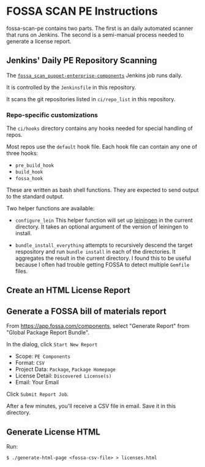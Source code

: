 # FOSSA SCAN PE Instructions #

fossa-scan-pe contains two parts. The first is an daily automated scanner that runs on Jenkins.
The second is a semi-manual process needed to generate a license report.

## Jenkins' Daily PE Repository Scanning ##

The [`fossa_scan_puppet-enterprise-components`](https://cinext-jenkinsmaster-pipeline-prod-1.delivery.puppetlabs.net/view/fossa/job/fossa_scan_puppet-enterprise-components/) Jenkins job runs daily.

It is controlled by the `Jenkinsfile` in this repository.

It scans the git repositories listed in `ci/repo_list` in this repository.


### Repo-specific customizations  ###

The `ci/hooks` directory contains any hooks needed for special handling of repos.

Most repos use the `default` hook file. Each hook file can contain any one of three hooks:

  * `pre_build_hook`
  * `build_hook`
  * `fossa_hook`

These are written as bash shell functions. They are expected to send output to the standard
output.

Two helper functions are available:

  * `configure_lein` This helper function will set up [leiningen](https://leiningen.org) in the
  current directory. It takes an optional argument of the version of leiningen to install.

  * `bundle_install_everything` attempts to recursively descend the target respository and
  run `bundle install` in each of the directories. It aggregates the result in the current
  directory. I found this to be useful because I often had trouble getting FOSSA
  to detect multiple `Gemfile` files.

## Create an HTML License Report ##

## Generate a FOSSA bill of materials report ##

From https://app.fossa.com/components, select "Generate Report" from "Global Package Report Bundle".

In the dialog, click `Start New Report`

  * Scope: `PE Components`
  * Format: `CSV`
  * Project Data: `Package`, `Package Homepage`
  * License Detail: `Discovered License(s)`
  * Email: Your Email

Click `Submit Report Job`.

After a few minutes, you'll receive a CSV file in email. Save it in this directory.

## Generate License HTML ##

Run:

    $ ./generate-html-page <fossa-csv-file> > licenses.html
